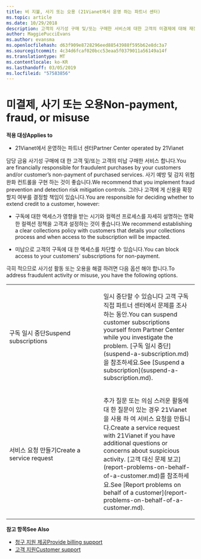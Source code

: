 ```yaml
---
title: 비 지불, 사기 또는 오용 (21Vianet에서 운영 하는 파트너 센터)
ms.topic: article
ms.date: 10/29/2018
description: 고객의 사기성 구매 및/또는 구매한 서비스에 대한 고객의 미결제에 대해 재정적으로 책임져야 하므로, 사기 방지 및 검색 위험 완화 제어 기능을 구현하는 것이 좋습니다.
author: MaggiePucciEvans
ms.author: evansma
ms.openlocfilehash: d63f909e8728296eed88543988f595b62e8dc3a7
ms.sourcegitcommit: 4c34d6fcaf020bcc53eaa5f0379011a56149a14f
ms.translationtype: MT
ms.contentlocale: ko-KR
ms.lasthandoff: 03/05/2019
ms.locfileid: "57583856"
---
```

# <a name="non-payment-fraud-or-misuse"></a><span data-ttu-id="c1a91-103">미결제, 사기 또는 오용</span><span class="sxs-lookup"><span data-stu-id="c1a91-103">Non-payment, fraud, or misuse</span></span>

<span data-ttu-id="c1a91-104">**적용 대상**</span><span class="sxs-lookup"><span data-stu-id="c1a91-104">**Applies to**</span></span>

-   <span data-ttu-id="c1a91-105">21Vianet에서 운영하는 파트너 센터</span><span class="sxs-lookup"><span data-stu-id="c1a91-105">Partner Center operated by 21Vianet</span></span>

<span data-ttu-id="c1a91-106">담당 금융 사기성 구매에 대 한 고객 및/또는 고객의 미납 구매한 서비스 합니다.</span><span class="sxs-lookup"><span data-stu-id="c1a91-106">You are financially responsible for fraudulent purchases by your customers and/or customer’s non-payment of purchased services.</span></span> <span data-ttu-id="c1a91-107">사기 예방 및 감지 위험 완화 컨트롤을 구현 하는 것이 좋습니다.</span><span class="sxs-lookup"><span data-stu-id="c1a91-107">We recommend that you implement fraud prevention and detection risk mitigation controls.</span></span> <span data-ttu-id="c1a91-108">그러나 고객에 게 신용을 확장할지 여부를 결정할 책임이 있습니다.</span><span class="sxs-lookup"><span data-stu-id="c1a91-108">You are responsible for deciding whether to extend credit to a customer, however:</span></span>

-   <span data-ttu-id="c1a91-109">구독에 대한 액세스가 영향을 받는 시기와 컬렉션 프로세스를 자세히 설명하는 명확한 컬렉션 정책을 고객과 설정하는 것이 좋습니다.</span><span class="sxs-lookup"><span data-stu-id="c1a91-109">We recommend establishing a clear collections policy with customers that details your collections process and when access to the subscription will be impacted.</span></span>

-   <span data-ttu-id="c1a91-110">미납으로 고객의 구독에 대 한 액세스를 차단할 수 있습니다.</span><span class="sxs-lookup"><span data-stu-id="c1a91-110">You can block access to your customers' subscriptions for non-payment.</span></span>


<span data-ttu-id="c1a91-111">극히 적으므로 사기성 활동 또는 오용을 해결 하려면 다음 옵션 해야 합니다.</span><span class="sxs-lookup"><span data-stu-id="c1a91-111">To address fraudulent activity or misuse, you have the following options.</span></span>

<table>
<colgroup>
<col width="50%" />
<col width="50%" />
</colgroup>
<tbody>
<tr class="odd">
<td><span data-ttu-id="c1a91-112">구독 일시 중단</span><span class="sxs-lookup"><span data-stu-id="c1a91-112">Suspend subscriptions</span></span></td>
<td><p><span data-ttu-id="c1a91-113">일시 중단할 수 있습니다 고객 구독 직접 파트너 센터에서 문제를 조사 하는 동안.</span><span class="sxs-lookup"><span data-stu-id="c1a91-113">You can suspend customer subscriptions yourself from Partner Center while you investigate the problem.</span></span> <span data-ttu-id="c1a91-114">[구독 일시 중단](suspend-a-subscription.md)을 참조하세요.</span><span class="sxs-lookup"><span data-stu-id="c1a91-114">See [Suspend a subscription](suspend-a-subscription.md).</span></span></p></td>
</tr>
<tr class="even">
<td><span data-ttu-id="c1a91-115">서비스 요청 만들기</span><span class="sxs-lookup"><span data-stu-id="c1a91-115">Create a service request</span></span></td>
<td><p><span data-ttu-id="c1a91-116">추가 질문 또는 의심 스러운 활동에 대 한 질문이 있는 경우 21Vianet을 사용 하 여 서비스 요청을 만듭니다.</span><span class="sxs-lookup"><span data-stu-id="c1a91-116">Create a service request with 21Vianet if you have additional questions or concerns about suspicious activity.</span></span> <span data-ttu-id="c1a91-117">[고객 대신 문제 보고](report-problems-on-behalf-of-a-customer.md)를 참조하세요.</span><span class="sxs-lookup"><span data-stu-id="c1a91-117">See [Report problems on behalf of a customer](report-problems-on-behalf-of-a-customer.md).</span></span></p></td>
</tr>
</tbody>
</table>

<span data-ttu-id="c1a91-118">**참고 항목**</span><span class="sxs-lookup"><span data-stu-id="c1a91-118">**See Also**</span></span>

-   [<span data-ttu-id="c1a91-119">청구 지원 제공</span><span class="sxs-lookup"><span data-stu-id="c1a91-119">Provide billing support</span></span>](provide-billing-support.md)
-   [<span data-ttu-id="c1a91-120">고객 지원</span><span class="sxs-lookup"><span data-stu-id="c1a91-120">Customer support</span></span>](customer-support.md) 

 




